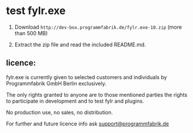 # test fylr.exe

1. Download `http://dev-box.programmfabrik.de/fylr.exe-10.zip` (more than 500 MB)

2. Extract the zip file and read the included README.md.

## licence:

fylr.exe is currently given to selected customers and individuals by Programmfabrik GmbH Berlin exclusively.

The only rights granted to anyone are to those mentioned parties the rights to participate in development and to test fylr and plugins.

No production use, no sales, no distribution.

For further and future licence info ask support@programmfabrik.de
